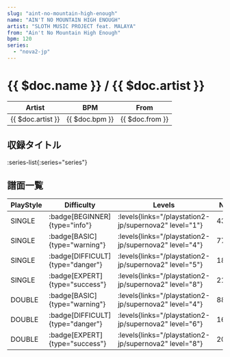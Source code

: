 ```yaml
---
slug: "aint-no-mountain-high-enough"
name: "AIN'T NO MOUNTAIN HIGH ENOUGH"
artist: "SLOTH MUSIC PROJECT feat. MALAYA"
from: "Ain't No Mountain High Enough"
bpm: 120
series:
  - "nova2-jp"
---
```


# {{ $doc.name }} / {{ $doc.artist }}

|Artist|BPM|From|
|------|---|----|
|{{ $doc.artist }}|{{ $doc.bpm }}|{{ $doc.from }}|

## 収録タイトル

:series-list{:series="series"}

## 譜面一覧

|PlayStyle|Difficulty|Levels|Notes|Movie|
|---------|----------|------|-----|-----|
|SINGLE| :badge[BEGINNER]{type="info"}| :levels{links="/playstation2-jp/supernova2" level="1"}|43/0||
|SINGLE| :badge[BASIC]{type="warning"}| :levels{links="/playstation2-jp/supernova2" level="4"}|77/5||
|SINGLE| :badge[DIFFICULT]{type="danger"}| :levels{links="/playstation2-jp/supernova2" level="5"}|185/4||
|SINGLE| :badge[EXPERT]{type="success"}| :levels{links="/playstation2-jp/supernova2" level="8"}|219/25||
|DOUBLE| :badge[BASIC]{type="warning"}| :levels{links="/playstation2-jp/supernova2" level="4"}|88/5||
|DOUBLE| :badge[DIFFICULT]{type="danger"}| :levels{links="/playstation2-jp/supernova2" level="6"}|160/17||
|DOUBLE| :badge[EXPERT]{type="success"}| :levels{links="/playstation2-jp/supernova2" level="8"}|209/21||
